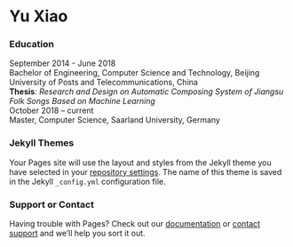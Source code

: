 # Yu Xiao

### Education
September 2014 - June 2018\
Bachelor of Engineering, Computer Science and Technology, Beijing University of Posts and Telecommunications, China\
**Thesis**: *Research and Design on Automatic Composing System of Jiangsu Folk Songs Based on Machine Learning*\
October 2018 – current\
Master, Computer Science, Saarland University, Germany


### Jekyll Themes

Your Pages site will use the layout and styles from the Jekyll theme you have selected in your [repository settings](https://github.com/yuuu14/yuuu14.github.io/settings). The name of this theme is saved in the Jekyll `_config.yml` configuration file.

### Support or Contact

Having trouble with Pages? Check out our [documentation](https://help.github.com/categories/github-pages-basics/) or [contact support](https://github.com/contact) and we’ll help you sort it out.
